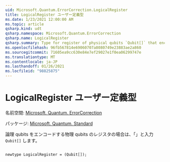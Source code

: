 ```yaml
---
uid: Microsoft.Quantum.ErrorCorrection.LogicalRegister
title: LogicalRegister ユーザー定義型
ms.date: 1/23/2021 12:00:00 AM
ms.topic: article
qsharp.kind: udt
qsharp.namespace: Microsoft.Quantum.ErrorCorrection
qsharp.name: LogicalRegister
qsharp.summary: Type for register of physical qubits `Qubit[]` that encode the logical qubits.
ms.openlocfilehash: 96fb567814e69060707a8080749e23883ae2a860
ms.sourcegitcommit: 71605ea9cc630e84e7ef29027e1f0ea06299747e
ms.translationtype: MT
ms.contentlocale: ja-JP
ms.lasthandoff: 01/26/2021
ms.locfileid: "98825875"
---
```

# <a name="logicalregister-user-defined-type"></a>LogicalRegister ユーザー定義型

名前空間: [Microsoft. Quantum. ErrorCorrection](xref:Microsoft.Quantum.ErrorCorrection)

パッケージ: [Microsoft. Quantum. Standard](https://nuget.org/packages/Microsoft.Quantum.Standard)


論理 qubits をエンコードする物理 qubits のレジスタの場合は、「」と入力 `Qubit[]` します。

```qsharp

newtype LogicalRegister = (Qubit[]);
```

